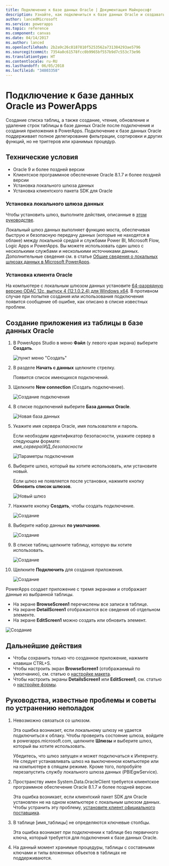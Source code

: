 ```yaml
---
title: Подключение к базе данных Oracle | Документация Майкрософт
description: Узнайте, как подключиться к базе данных Oracle и создавать приложения в PowerApps с ее помощью.
author: lancedMicrosoft
ms.service: powerapps
ms.topic: reference
ms.component: canvas
ms.date: 04/14/2017
ms.author: lanced
ms.openlocfilehash: 2b2a9c26c8187810f5253562a731384293ae5796
ms.sourcegitcommit: 7354a0c61578fcc0b9965bf557b9d7c553c73e96
ms.translationtype: HT
ms.contentlocale: ru-RU
ms.lasthandoff: 06/05/2018
ms.locfileid: "34803358"
---
```

# <a name="connect-to-an-oracle-database-from-powerapps"></a>Подключение к базе данных Oracle из PowerApps
Создание списка таблиц, а также создание, чтение, обновление и удаление строк таблицы в базе данных Oracle после подключения и создания приложения в PowerApps. Подключение к базе данных Oracle поддерживает полное делегирование фильтрации, сортировки и других функций, но не триггеров или хранимых процедур.

## <a name="prerequisites"></a>Технические условия
* Oracle 9 и более поздней версии
* Клиентское программное обеспечение Oracle 8.1.7 и более поздней версии
* Установка локального шлюза данных
* Установка клиентского пакета SDK для Oracle

### <a name="install-an-on-premises-data-gateway"></a>Установка локального шлюза данных
Чтобы установить шлюз, выполните действия, описанные в [этом руководстве](../gateway-management.md).

Локальный шлюз данных выполняет функцию моста, обеспечивая быструю и безопасную передачу данных (которые не находятся в облаке) между локальной средой и службами Power BI, Microsoft Flow, Logic Apps и PowerApps. Вы можете использовать один шлюз с несколькими службами и несколькими источниками данных. Дополнительные сведения см. в статье [Общие сведения о локальных шлюзах данных в Microsoft PowerApps](../gateway-reference.md).

### <a name="install-oracle-client"></a>Установка клиента Oracle
На компьютере с локальным шлюзом данных установите [64-разрядную версию ODAC 12c, выпуск 4 (12.1.0.2.4) для Windows x64](http://www.oracle.com/technetwork/database/windows/downloads/index-090165.html). В противном случае при попытке создания или использования подключения появится сообщение об ошибке, как описано в списке известных проблем.

## <a name="create-an-app-from-a-table-in-an-oracle-database"></a>Создание приложения из таблицы в базе данных Oracle
1. В PowerApps Studio в меню **Файл** (у левого края экрана) выберите **Создать**.
   
   ![пункт меню "Создать"](./media/connection-oracledb/new-app.png)
2. В разделе **Начать с данных** щелкните стрелку.
   
      Появится список имеющихся подключений.
3. Щелкните **New connection** (Создать подключение).
   
   ![Создание подключения](./media/connection-oracledb/new-connection.png)
4. В списке подключений выберите **База данных Oracle**.
   
   ![Новая база данных](./media/connection-oracledb/oracle-db.png)
5. Укажите имя сервера Oracle, имя пользователя и пароль.
   
    Если необходим идентификатор безопасности, укажите сервер в следующем формате:<br>
    *имя_сервера*/*ИД_безопасности*
   
   ![Параметры подключения](./media/connection-oracledb/connection-params.png)
6. Выберите шлюз, который вы хотите использовать, или установите новый.
   
    Если шлюз не появляется после установки, нажмите кнопку **Обновить список шлюзов**.
   
   ![Новый шлюз](./media/connection-oracledb/choose-gateway.png)
7. Нажмите кнопку **Создать**, чтобы создать подключение.
   
   ![Создание](./media/connection-oracledb/create-button.png)
8. Выберите набор данных **по умолчанию**.
   
   ![Создание](./media/connection-oracledb/choose-dataset.png)
9. В списке таблиц щелкните таблицу, которую вы хотите использовать.
   
   ![Создание](./media/connection-oracledb/choose-table.png)
10. Щелкните **Подключить** для создания приложения.
    
    ![Создание](./media/connection-oracledb/connect-button.png)

PowerApps создает приложение с тремя экранами и отображает данные из выбранной таблицы.

* На экране **BrowseScreen1** перечислены все записи в таблице.
* На экране **DetailScreen1** отображаются все сведения об отдельном элементе.
* На экране **EditScreen1** можно создать или обновить элемент.

![Создание](./media/connection-oracledb/afd-app.png)

## <a name="next-steps"></a>Дальнейшие действия
* Чтобы сохранить только что созданное приложение, нажмите клавиши CTRL+S.
* Чтобы настроить экран **BrowseScreen1** (отображаемый по умолчанию), см. статью о [настройке макета](../customize-layout-sharepoint.md).
* Чтобы настроить экраны **DetailsScreen1** или **EditScreen1**, см. статью о [настройке формы](../customize-forms-sharepoint.md).

## <a name="known-issues-tips-and-troubleshooting"></a>Руководства, известные проблемы и советы по устранению неполадок
1. Невозможно связаться со шлюзом.
   
    Эта ошибка возникает, если локальному шлюзу не удается подключиться к облаку. Чтобы проверить состояние шлюза, войдите в powerapps.microsoft.com, щелкните **Шлюзы** и выберите шлюз, который вы хотите использовать.
   
    Убедитесь, что шлюз запущен и может подключаться к Интернету. Не следует устанавливать шлюз на выключенном компьютере или на компьютере в спящем режиме. Кроме того, попробуйте перезапустить службу локального шлюза данных (PBIEgwService).
2. Пространству имен System.Data.OracleClient требуется клиентское программное обеспечение Oracle 8.1.7 и более поздней версии.
   
    Эта ошибка возникает, если клиентский пакет SDK для Oracle установлен не на одном компьютере с локальным шлюзом данных. Чтобы устранить эту проблему, [установите клиент официального поставщика](https://go.microsoft.com/fwlink/p/?LinkID=272376).
3. В таблице [имя_таблицы] не определяются ключевые столбцы.
   
    Эта ошибка возникает при подключении к таблице без первичного ключа, который требуется для подключения к базе данных Oracle.
4. На данный момент хранимые процедуры, таблицы с составными ключами и типы вложенных объектов в таблицах не поддерживаются.

